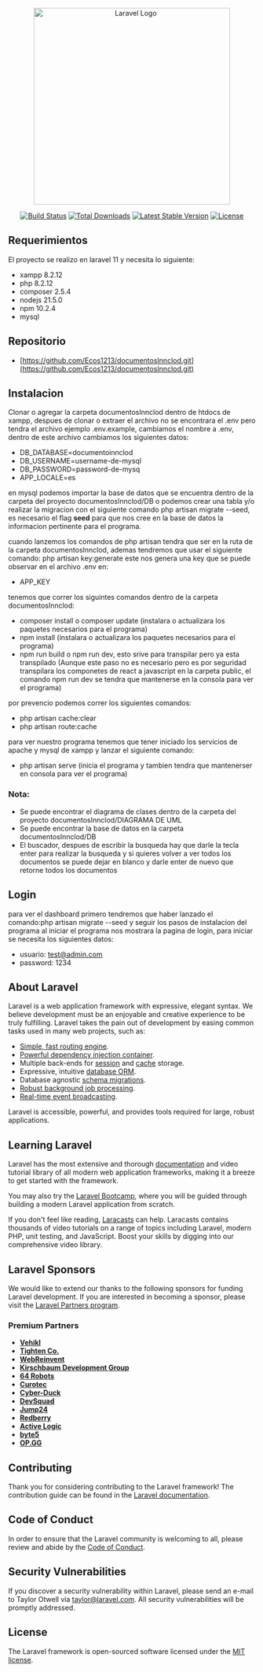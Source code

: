 <p align="center"><a href="https://laravel.com" target="_blank"><img src="https://raw.githubusercontent.com/laravel/art/master/logo-lockup/5%20SVG/2%20CMYK/1%20Full%20Color/laravel-logolockup-cmyk-red.svg" width="400" alt="Laravel Logo"></a></p>

<p align="center">
<a href="https://github.com/laravel/framework/actions"><img src="https://github.com/laravel/framework/workflows/tests/badge.svg" alt="Build Status"></a>
<a href="https://packagist.org/packages/laravel/framework"><img src="https://img.shields.io/packagist/dt/laravel/framework" alt="Total Downloads"></a>
<a href="https://packagist.org/packages/laravel/framework"><img src="https://img.shields.io/packagist/v/laravel/framework" alt="Latest Stable Version"></a>
<a href="https://packagist.org/packages/laravel/framework"><img src="https://img.shields.io/packagist/l/laravel/framework" alt="License"></a>
</p>

## Requerimientos

El proyecto se realizo en laravel 11 y necesita lo siguiente:

- xampp 8.2.12 
- php 8.2.12
- composer 2.5.4
- nodejs 21.5.0
- npm 10.2.4
- mysql

## Repositorio
- [https://github.com/Ecos1213/documentosInnclod.git](https://github.com/Ecos1213/documentosInnclod.git)

## Instalacion

Clonar o agregar la carpeta documentosInnclod dentro de htdocs de xampp, despues de clonar o extraer el archivo no se encontrara el .env pero tendra el archivo ejemplo .env.example, cambiamos el nombre a .env, dentro de este archivo cambiamos los siguientes datos:

- DB_DATABASE=documentoinnclod
- DB_USERNAME=username-de-mysql
- DB_PASSWORD=password-de-mysq
- APP_LOCALE=es

en mysql podemos importar la base de datos que se encuentra dentro de la carpeta del proyecto documentosInnclod/DB o podemos crear una tabla y/o realizar la migracion con el siguiente comando php artisan migrate --seed, es necesario el flag **seed** para que nos cree en la base de datos la informacion pertinente para el programa.

cuando lanzemos los comandos de php artisan tendra que ser en la ruta de la carpeta documentosInnclod, ademas tendremos que usar el siguiente comando: php artisan key:generate este nos genera una key que se puede observar en el archivo .env en:

- APP_KEY

tenemos que correr los siguintes comandos dentro de la carpeta documentosInnclod:
- composer install o composer update (instalara o actualizara los paquetes necesarios para el programa)
- npm install (instalara o actualizara los paquetes necesarios para el programa)
- npm run build o npm run dev, esto srive para transpilar pero ya esta transpilado (Aunque este paso no es necesario pero es por seguridad transpilara los componetes de react a javascript en la carpeta public, el comando npm run dev se tendra que mantenerse en la consola para ver el programa)

por prevencio podemos correr los siguientes comandos:

- php artisan cache:clear
- php artisan route:cache

para ver nuestro programa tenemos que tener iniciado los servicios de apache y mysql de xampp y lanzar el siguiente comando:
- php artisan serve (inicia el programa y tambien tendra que mantenerser en consola para ver el programa)

### Nota: 
- Se puede encontrar el diagrama de clases dentro de la carpeta del proyecto documentosInnclod/DIAGRAMA DE UML
- Se puede encontrar la base de datos en la carpeta documentosInnclod/DB
- El buscador, despues de escribir la busqueda hay que darle la tecla enter para realizar la busqueda y si quieres volver a ver todos los documentos se puede dejar en blanco y darle enter de nuevo que retorne todos los documentos

## Login
para ver el dashboard primero tendremos que haber lanzado el comando:php artisan migrate --seed y seguir los pasos de instalacion del programa al iniciar el programa nos mostrara la pagina de login, para iniciar se necesita los siguientes datos:

- usuario: test@admin.com
- password: 1234

## About Laravel

Laravel is a web application framework with expressive, elegant syntax. We believe development must be an enjoyable and creative experience to be truly fulfilling. Laravel takes the pain out of development by easing common tasks used in many web projects, such as:

- [Simple, fast routing engine](https://laravel.com/docs/routing).
- [Powerful dependency injection container](https://laravel.com/docs/container).
- Multiple back-ends for [session](https://laravel.com/docs/session) and [cache](https://laravel.com/docs/cache) storage.
- Expressive, intuitive [database ORM](https://laravel.com/docs/eloquent).
- Database agnostic [schema migrations](https://laravel.com/docs/migrations).
- [Robust background job processing](https://laravel.com/docs/queues).
- [Real-time event broadcasting](https://laravel.com/docs/broadcasting).

Laravel is accessible, powerful, and provides tools required for large, robust applications.

## Learning Laravel

Laravel has the most extensive and thorough [documentation](https://laravel.com/docs) and video tutorial library of all modern web application frameworks, making it a breeze to get started with the framework.

You may also try the [Laravel Bootcamp](https://bootcamp.laravel.com), where you will be guided through building a modern Laravel application from scratch.

If you don't feel like reading, [Laracasts](https://laracasts.com) can help. Laracasts contains thousands of video tutorials on a range of topics including Laravel, modern PHP, unit testing, and JavaScript. Boost your skills by digging into our comprehensive video library.

## Laravel Sponsors

We would like to extend our thanks to the following sponsors for funding Laravel development. If you are interested in becoming a sponsor, please visit the [Laravel Partners program](https://partners.laravel.com).

### Premium Partners

- **[Vehikl](https://vehikl.com/)**
- **[Tighten Co.](https://tighten.co)**
- **[WebReinvent](https://webreinvent.com/)**
- **[Kirschbaum Development Group](https://kirschbaumdevelopment.com)**
- **[64 Robots](https://64robots.com)**
- **[Curotec](https://www.curotec.com/services/technologies/laravel/)**
- **[Cyber-Duck](https://cyber-duck.co.uk)**
- **[DevSquad](https://devsquad.com/hire-laravel-developers)**
- **[Jump24](https://jump24.co.uk)**
- **[Redberry](https://redberry.international/laravel/)**
- **[Active Logic](https://activelogic.com)**
- **[byte5](https://byte5.de)**
- **[OP.GG](https://op.gg)**

## Contributing

Thank you for considering contributing to the Laravel framework! The contribution guide can be found in the [Laravel documentation](https://laravel.com/docs/contributions).

## Code of Conduct

In order to ensure that the Laravel community is welcoming to all, please review and abide by the [Code of Conduct](https://laravel.com/docs/contributions#code-of-conduct).

## Security Vulnerabilities

If you discover a security vulnerability within Laravel, please send an e-mail to Taylor Otwell via [taylor@laravel.com](mailto:taylor@laravel.com). All security vulnerabilities will be promptly addressed.

## License

The Laravel framework is open-sourced software licensed under the [MIT license](https://opensource.org/licenses/MIT).
